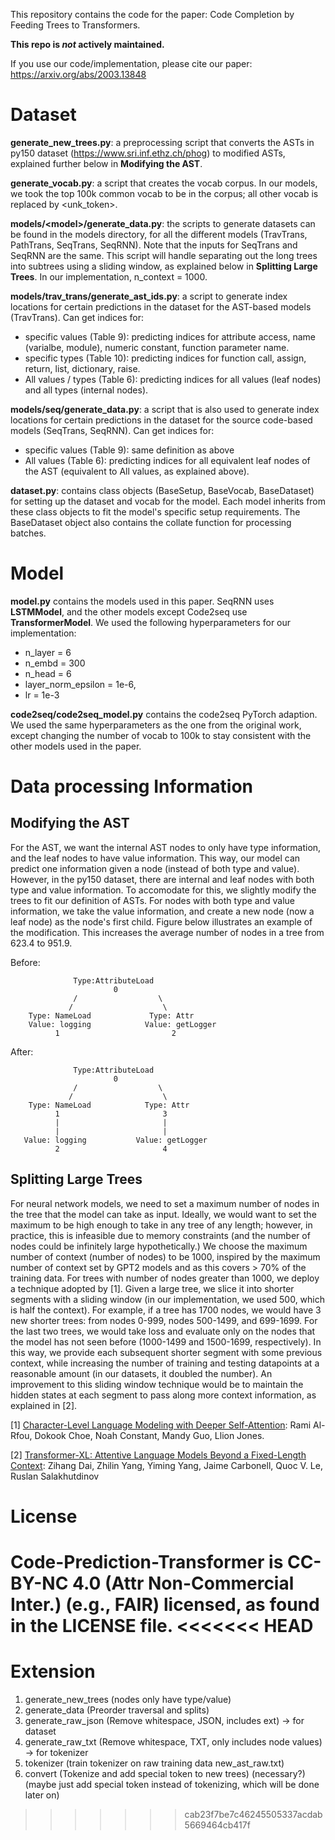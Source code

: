 This repository contains the code for the paper: Code Completion by Feeding Trees to Transformers. 

**This repo is _not_ actively maintained.**

If you use our code/implementation, please cite our paper: https://arxiv.org/abs/2003.13848


# Dataset

**generate_new_trees.py**: a preprocessing script that converts the ASTs in py150 dataset (https://www.sri.inf.ethz.ch/phog) to modified ASTs, explained further below in **Modifying the AST**.

**generate_vocab.py**: a script that creates the vocab corpus. In our models, we took the top 100k common vocab to be in the corpus; all other vocab is replaced by <unk_token>.

**models\/\<model\>\/generate_data.py**: the scripts to generate datasets can be found in the models directory, for all the different models (TravTrans, PathTrans, SeqTrans, SeqRNN). Note that the inputs for SeqTrans and SeqRNN are the same. This script will handle separating out the long trees into subtrees using a sliding window, as explained below in **Splitting Large Trees**. In our implementation, n_context = 1000.

**models\/trav_trans\/generate_ast_ids.py**: a script to generate index locations for certain predictions in the dataset for the AST-based models (TravTrans). Can get indices for:
- specific values (Table 9): predicting indices for attribute access, name (varialbe, module), numeric constant, function parameter name. 
- specific types (Table 10): predicting indices for function call, assign, return, list, dictionary, raise.
- All values / types (Table 6): predicting indices for all values (leaf nodes) and all types (internal nodes).

**models\/seq\/generate_data.py**: a script that is also used to generate index locations for certain predictions in the dataset for the source code-based models (SeqTrans, SeqRNN). Can get indices for:
- specific values (Table 9): same definition as above
- All values (Table 6): predicting indices for all equivalent leaf nodes of the AST (equivalent to All values, as explained above).

**dataset.py**: contains class objects (BaseSetup, BaseVocab, BaseDataset) for setting up the dataset and vocab for the model. Each model inherits from these class objects to fit the model's specific setup requirements. The BaseDataset object also contains the collate function for processing batches.

# Model
**model.py** contains the models used in this paper. SeqRNN uses **LSTMModel**, and the other models 
except Code2seq use **TransformerModel**. We used the following hyperparameters for our implementation:
- n_layer = 6
- n_embd = 300
- n_head = 6
- layer_norm_epsilon = 1e-6,
- lr = 1e-3

**code2seq/code2seq_model.py** contains the code2seq PyTorch adaption. We used the same hyperparameters as the one
from the original work, except changing the number of vocab to 100k to stay consistent with the other
models used in the paper.

# Data processing Information

## Modifying the AST
For the AST, we want the internal AST nodes to only have type information, and the leaf nodes to have value information. This way, our model can predict one information given a node (instead of both type and value). However, in the py150 dataset, there are internal and leaf nodes with both type and value information. To accomodate for this, we slightly modify the trees to fit our definition of ASTs. For nodes with both type and value information, we take the value information, and create a new node (now a leaf node) as the node's first child. Figure below illustrates an example of the modification. This increases the average number of nodes in a tree from 623.4 to 951.9.

 Before:


                  Type:AttributeLoad
                           0
                  /                  \
                 /                    \
        Type: NameLoad             Type: Attr
        Value: logging            Value: getLogger
              1                         2


After:


                  Type:AttributeLoad
                           0
                  /                  \
                 /                    \
        Type: NameLoad            Type: Attr
              1                       3
              |                       |
              |                       |
       Value: logging           Value: getLogger
              2                       4


## Splitting Large Trees
For neural network models, we need to set a maximum number of nodes in the tree that the model can take as input. Ideally, we would want to set the maximum to be high enough to take in any tree of any length; however, in practice, this is infeasible due to memory constraints (and the number of nodes could be infinitely large hypothetically.) We choose the maximum number of context (number of nodes) to be 1000, inspired by the maximum number of context set by GPT2 models and as this covers > 70% of the training data. For trees with number of nodes greater than 1000, we deploy a technique adopted by [1]. Given a large tree, we slice it into shorter segments with a sliding window (in our implementation, we used 500, which is half the context). For example, if a tree has 1700 nodes, we would have 3 new shorter trees: from nodes 0-999, nodes 500-1499, and 699-1699. For the last two trees, we would take loss and evaluate only on the nodes that the model has not seen before (1000-1499 and 1500-1699, respectively). In this way, we provide each subsequent shorter segment with some previous context, while increasing the number of training and testing datapoints at a reasonable amount (in our datasets, it doubled the number). An improvement to this sliding window technique would be to maintain the hidden states at each segment to pass along more context information, as explained in [2]. 


[1] [Character-Level Language Modeling with Deeper Self-Attention](https://arxiv.org/abs/1808.04444): Rami Al-Rfou, Dokook Choe, Noah Constant, Mandy Guo, Llion Jones. 

[2] [Transformer-XL: Attentive Language Models Beyond a Fixed-Length Context](https://arxiv.org/abs/1901.02860): Zihang Dai, Zhilin Yang, Yiming Yang, Jaime Carbonell, Quoc V. Le, Ruslan Salakhutdinov


# License
Code-Prediction-Transformer is CC-BY-NC 4.0 (Attr Non-Commercial Inter.) (e.g., FAIR) licensed, as found in the LICENSE file.
<<<<<<< HEAD
=======

# Extension

1. generate_new_trees (nodes only have type/value)
2. generate_data (Preorder traversal and splits)
3. generate_raw_json (Remove whitespace, JSON, includes ext) -> for dataset
4. generate_raw_txt (Remove whitespace, TXT, only includes node values) -> for tokenizer
5. tokenizer (train tokenizer on raw training data new_ast_raw.txt)
6. convert (Tokenize and add special token to new trees) (necessary?) (maybe just add special token instead of tokenizing, which will be done later on)
>>>>>>> cab23f7be7c46245505337acdab5669464cb417f
